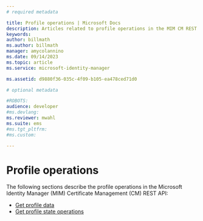 ```yaml
---
# required metadata

title: Profile operations | Microsoft Docs
description: Articles related to profile operations in the MIM CM REST API.
keywords:
author: billmath
ms.author: billmath
manager: amycolannino
ms.date: 09/14/2023
ms.topic: article
ms.service: microsoft-identity-manager

ms.assetid: d9880f36-035c-4f09-b105-ea478ced71d0

# optional metadata

#ROBOTS:
audience: developer
#ms.devlang:
ms.reviewer: mwahl
ms.suite: ems
#ms.tgt_pltfrm:
#ms.custom:

---
```


# Profile operations
The following sections describe the profile operations in the Microsoft Identity Manager (MIM) Certificate Management (CM) REST API:

- [Get profile data](get-profile-data.md)
- [Get profile state operations](get-profile-state-operations.md)
